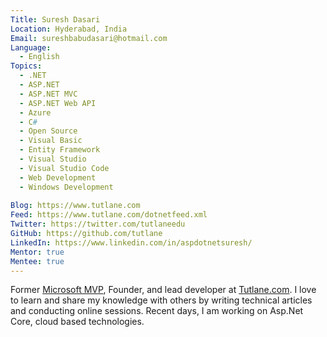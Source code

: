 ```yaml
---
Title: Suresh Dasari
Location: Hyderabad, India
Email: sureshbabudasari@hotmail.com
Language:
  - English
Topics:
  - .NET
  - ASP.NET
  - ASP.NET MVC
  - ASP.NET Web API
  - Azure
  - C#
  - Open Source
  - Visual Basic
  - Entity Framework
  - Visual Studio
  - Visual Studio Code
  - Web Development
  - Windows Development
  
Blog: https://www.tutlane.com
Feed: https://www.tutlane.com/dotnetfeed.xml
Twitter: https://twitter.com/tutlaneedu
GitHub: https://github.com/tutlane
LinkedIn: https://www.linkedin.com/in/aspdotnetsuresh/
Mentor: true
Mentee: true
---
```


Former [Microsoft MVP](https://mvp.microsoft.com/en-us/PublicProfile/5001168?fullName=Suresh%20Dasari), Founder, and lead developer at [Tutlane.com](http://tutlane.com). 
I love to learn and share my knowledge with others by writing technical articles and conducting online sessions. Recent days, I am working on Asp.Net Core, cloud based 
technologies. 
